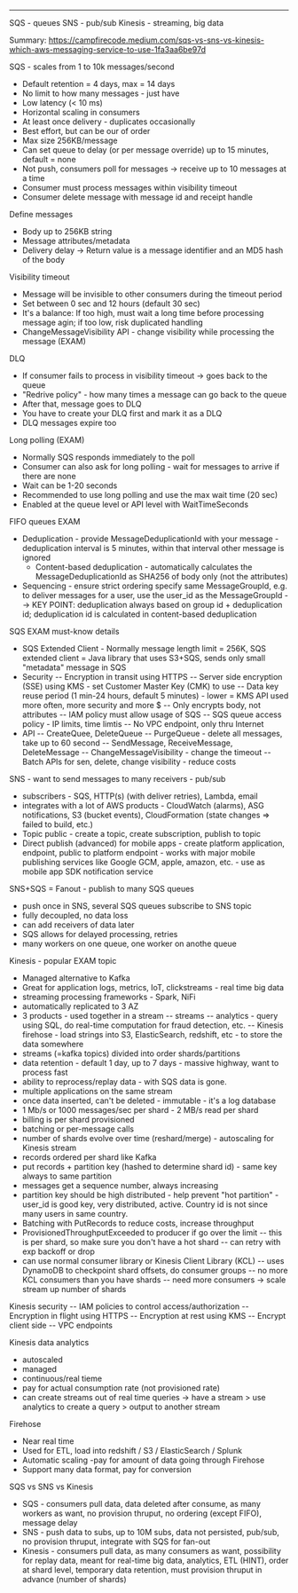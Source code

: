 ----
SQS - queues
SNS - pub/sub
Kinesis - streaming, big data

Summary: https://campfirecode.medium.com/sqs-vs-sns-vs-kinesis-which-aws-messaging-service-to-use-1fa3aa6be97d

SQS - scales from 1 to 10k messages/second
- Default retention = 4 days, max = 14 days
- No limit to how many messages - just have 
- Low latency (< 10 ms)
- Horizontal scaling in consumers
- At least once delivery - duplicates occasionally
- Best effort, but can be our of order
- Max size 256KB/message
- Can set queue to delay (or per message override) up to 15 minutes, default = none
- Not push, consumers poll for messages -> receive up to 10 messages at a time
- Consumer must process messages within visibility timeout
- Consumer delete message with message id and receipt handle

Define messages
- Body up to 256KB string
- Message attributes/metadata
- Delivery delay
-> Return value is a message identifier and an MD5 hash of the body

Visibility timeout
- Message will be invisible to other consumers during the timeout period
- Set between 0 sec and 12 hours (default 30 sec)
- It's a balance: If too high, must wait a long time before processing message agin; if too low, risk duplicated handling
- ChangeMessageVisibility API - change visibility while processing the message (EXAM)

DLQ
- If consumer fails to process in visibility timeout -> goes back to the queue
- "Redrive policy" - how many times a message can go back to the queue
- After that, message goes to DLQ
- You have to create your DLQ first and mark it as a DLQ
- DLQ messages expire too

Long polling (EXAM)
- Normally SQS responds immediately to the poll
- Consumer can also ask for long polling - wait for messages to arrive if there are none
- Wait can be 1-20 seconds
- Recommended to use long polling and use the max wait time (20 sec)
- Enabled at the queue level or API level with WaitTimeSeconds

FIFO queues EXAM
- Deduplication - provide MessageDeduplicationId with your message - deduplication interval is 5 minutes, within that interval other message is ignored
  - Content-based deduplication - automatically calculates the MessageDeduplicationId as SHA256 of body only (not the attributes)
- Sequencing - ensure strict ordering specify same MessageGroupId, e.g. to deliver messages for a user, use the user_id as the MessageGroupId
--> KEY POINT: deduplication always based on group id + deduplication id; deduplication id is calculated in content-based deduplication

SQS EXAM must-know details
- SQS Extended Client - Normally message length limit = 256K, SQS extended client = Java library that uses S3+SQS, sends only small "metadata" message in SQS
- Security
  -- Encryption in transit using HTTPS
  -- Server side encryption (SSE) using KMS - set Customer Master Key (CMK) to use
  -- Data key reuse period (1 min-24 hours, default 5 minutes) - lower = KMS API used more often, more security and more $
  -- Only encrypts body, not attributes
  -- IAM policy must allow usage of SQS
  -- SQS queue access policy - IP limits, time limtis
  -- No VPC endpoint, only thru Internet
- API
  -- CreateQuee, DeleteQueue
  -- PurgeQueue - delete all messages, take up to 60 second
  -- SendMessage, ReceiveMessage, DeleteMessage
  -- ChangeMessageVisibility - change the timeout
  -- Batch APIs for sen, delete, change visibility - reduce costs

SNS - want to send messages to many receivers - pub/sub
- subscribers - SQS, HTTP(s) (with deliver retries), Lambda, email
- integrates with a lot of AWS products - CloudWatch (alarms), ASG notifications, S3 (bucket events), CloudFormation (state changes => failed to build, etc.)
- Topic public - create a topic, create subscription, publish to topic
- Direct publish (advanced) for mobile apps - create platform application, endpoint, public to platform endpoint - works with major mobile publishing services like Google GCM, apple, amazon, etc. - use as mobile app SDK notification service

SNS+SQS = Fanout - publish to many SQS queues
- push once in SNS, several SQS queues subscribe to SNS topic
- fully decoupled, no data loss
- can add receivers of data later
- SQS allows for delayed processing, retries
- many workers on one queue, one worker on anothe queue

Kinesis - popular EXAM topic
- Managed alternative to Kafka
- Great for application logs, metrics, IoT, clickstreams - real time big data
- streaming processing frameworks - Spark, NiFi
- automatically replicated to 3 AZ
- 3 products - used together in a stream
  -- streams
  -- analytics - query using SQL, do real-time computation for fraud detection, etc.
  -- Kinesis firehose - load strings into S3, ElasticSearch, redshift, etc - to store the data somewhere
- streams (=kafka topics) divided into order shards/partitions
- data retention - default 1 day, up to 7 days - massive highway, want to process fast
- ability to reprocess/replay data - with SQS data is gone.
- multiple applications on the same stream
- once data inserted, can't be deleted - immutable - it's a log database
- 1 Mb/s or 1000 messages/sec per shard - 2 MB/s read per shard
- billing is per shard provisioned
- batching or per-message calls
- number of shards evolve over time (reshard/merge) - autoscaling for Kinesis stream
- records ordered per shard like Kafka
- put records + partition key (hashed to determine shard id) - same key always to same partition
- messages get a sequence number, always increasing
- partition key should be high distributed - help prevent "hot partition" - user_id is good key, very distributed, active. Country id is not since many users in same country.
- Batching with PutRecords to reduce costs, increase throughput
- ProvisionedThroughputExceeded to producer if go over the limit
  -- this is per shard, so make sure you don't have a hot shard
  -- can retry with exp backoff or drop
- can use normal consumer library or Kinesis Client Library (KCL)
  -- uses DynamoDB to checkpoint shard offsets, do consumer groups
  -- no more KCL consumers than you have shards
  -- need more consumers -> scale stream up number of shards

Kinesis security
  -- IAM policies to control access/authorization
  -- Encryption in flight using HTTPS
  -- Encryption at rest using KMS
  -- Encrypt client side
  -- VPC endpoints

Kinesis data analytics
- autoscaled
- managed
- continuous/real tieme
- pay for actual consumption rate (not provisioned rate)
- can create streams out of real time queries -> have a stream > use analytics to create a query > output to another stream

Firehose
- Near real time
- Used for ETL, load into redshift / S3 / ElasticSearch / Splunk
- Automatic scaling -pay for amount of data going through Firehose
- Support many data format, pay for conversion

SQS vs SNS vs Kinesis
- SQS - consumers pull data, data deleted after consume, as many workers as want, no provision thruput, no ordering (except FIFO), message delay
- SNS - push data to subs, up to 10M subs, data not persisted, pub/sub, no provision thruput, integrate with SQS for fan-out
- Kinesis - consumers pull data, as many consumers as want, possibility for replay data, meant for real-time big data, analytics, ETL (HINT), order at shard level, temporary data retention, must provision thruput in advance (number of shards)
